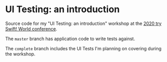 # UI Testing: an introduction
Source code for my "UI Testing: an introduction" workshop at the [2020 try Swift! World conference](https://www.tryswift.co/world/#).

The `master` branch has application code to write tests against.

The `complete` branch includes the UI Tests I'm planning on covering during the workshop.
